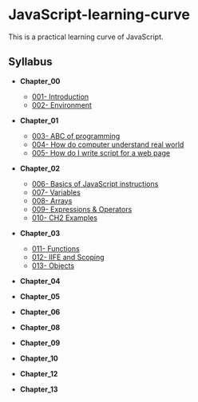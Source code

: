 # JavaScript-learning-curve

This is a practical learning curve of JavaScript.

## Syllabus

- **Chapter_00**

  - [001- Introduction](Chapter_00/001_Introduction)
  - [002- Environment](Chapter_00/002_Environment)

- **Chapter_01**

  - [003- ABC of programming](Chapter_01/003_ABC_of_programming)
  - [004- How do computer understand real world](Chapter_01/004_How_do_computer_understand_real_world)
  - [005- How do I write script for a web page](Chapter_01/005_How_do_I_write_script_for_a_web_page)

- **Chapter_02**

  - [006- Basics of JavaScript instructions](Chapter_02/006_Basics_of_JavaScript_instructions)
  - [007- Variables](Chapter_02/007_Variables)
  - [008- Arrays](Chapter_02/008_Arrays)
  - [009- Expressions & Operators](Chapter_02/009_Expressions_&_operators)
  - [010- CH2 Examples](Chapter_02/010_CH2_Examples)

- **Chapter_03**

  - [011- Functions](Chapter_03/011_Functions)
  - [012- IIFE and Scoping](Chapter_03/012_IIFE_and_scoping)
  - [013- Objects](./Chapter_03/013_Objects)

- **Chapter_04**

- **Chapter_05**

- **Chapter_06**

- **Chapter_08**

- **Chapter_09**

- **Chapter_10**

- **Chapter_12**

- **Chapter_13**
